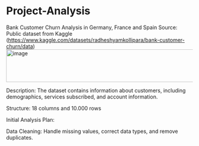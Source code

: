 # Project-Analysis
Bank Customer Churn Analysis in Germany, France and Spain
Source: Public dataset from Kaggle (https://www.kaggle.com/datasets/radheshyamkollipara/bank-customer-churn/data)<img width="2086" height="88" alt="image" src="https://github.com/user-attachments/assets/6960105b-6646-4886-918a-0218fbfdfbea" />

Description: The dataset contains information about customers, including demographics, services subscribed, and account information.

Structure: 18 columns and 10.000 rows

Initial Analysis Plan:

Data Cleaning: Handle missing values, correct data types, and remove duplicates.
